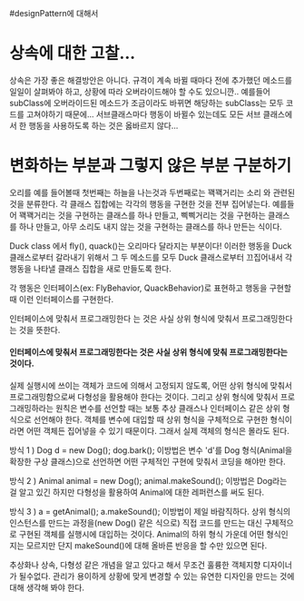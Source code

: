 #designPattern에 대해서

# 상속에 대한 고찰...

상속은 가장 좋은 해결방안은 아니다. 규격이 계속 바뀔 때마다 전에 추가했던 메소드를 일일이 살펴봐야 하고, 상황에 따라 오버라이드해야 할 수도 있으니깐..
예를들어 subClass에 오버라이드된 메소드가 조금이라도 바뀌면 해당하는 subClass는 모두 코드를 고쳐야하기 때문에...
서브클래스마다 행동이 바뀔수 있는데도 모든 서브 클래스에서 한 행동을 사용하도록 하는 것은 옳바르지 않다...

# 변화하는 부분과 그렇지 않은 부분 구분하기
오리를 예를 들어볼때 첫번째는 하늘을 나는것과 두번째로는 꽥꽥거리는 소리 와 관련된것을 분류한다. 각 클래스 집합에는 각각의 행동을 구현한 것을 전부 집어넣는다.
예를들어 꽥꽥거리는 것을 구현하는 클래스를 하나 만들고, 삑삑거리는 것을 구현하는 클래스를 하나 만들고, 아무 소리도 내지 않는 것을 구현하는 클래스를 하나 만든는 식이다.

Duck class 에서 fly(), quack()는 오리마다 달라지는 부분이다! 이러한 행동을 Duck클래스로부터 갈라내기 위해서 그 두 메소드를 모두 Duck 클래스로부터 끄집어내서 각 행동을
나타낼 클래스 집합을 새로 만들도록 한다.

각 행동은 인터페이스(ex: FlyBehavior, QuackBehavior)로 표현하고 행동을 구현할 때 이런 인터페이스를 구현한다.

인터페이스에 맞춰서 프로그래밍한다 는 것은 사실 상위 형식에 맞춰서 프로그래밍한다 는 것을 뜻한다.


<h4>인터페이스에 맞춰서 프로그래밍한다는 것은 사실 상위 형식에 맞춰 프로그래밍한다는 것이다.</h4>
실제 실행시에 쓰이는 객체가 코드에 의해서 고정되지 않도록, 어떤 상위 형식에 맞춰서 프로그래밍함으로써 다형성을 활용해야 한다는 것이다.
그리고 상위 형식에 맞춰서 프로그래밍하라는 원칙은 변수를 선언할 때는 보통 추상 클래스나 인터페이스 같은 상위 형식으로 선언해야 한다. 객체를 변수에 대입할 때 상위 형식을 구체적으로 구현한 형식이라면
어떤 객체든 집어넣을 수 있기 때문이다. 그래서 실제 객체의 형식은 몰라도 된다.

방식 1 ) Dog d = new Dog();
        dog.bark();
        이방법은 변수 'd'를 Dog 형식(Animal을 확장한 구상 클래스)으로 선언하면 어떤 구체적인 구현에 맞춰서 코딩을 해야만 한다.

방식 2 ) Animal animal = new Dog();
        animal.makeSound();
        이방법은 Dog라는 걸 알고 있긴 하지만 다형성을 활용하여 Animal에 대한 레퍼런스를 써도 된다.
        
방식 3 ) a = getAnimal();
        a.makeSound();
        이방법이 제일 바람직하다. 상위 형식의 인스턴스를 만드는 과정을(new Dog() 같은 식으로) 직접 코드를 만드는 대신 구체적으로 구현된 객체를 실행시에 대입하는 것이다.
        Animal의 하위 형식 가운데 어떤 형식인지는 모르지만 단지 makeSound()에 대해 올바른 반응을 할 수만 있으면 된다.
        

추상화나 상속, 다형성 같은 개념을 알고 있다고 해서 무조건 훌륭한 객체지향 디자이너가 될수없다. 관리가
용이하게 상황에 맞게 변경할 수 있는 유연한 디자인을 만드는 것에 대해 생각해 봐야 한다.


        
        